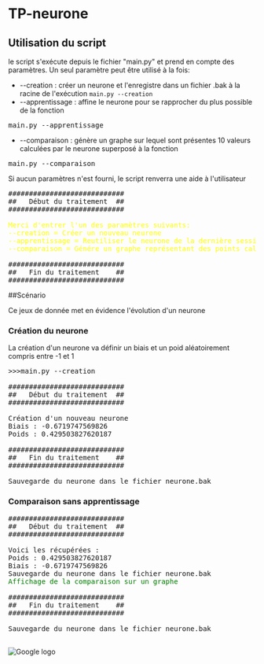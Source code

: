# TP-neurone
<p></p>

## Utilisation du script
le script s'exécute depuis le fichier "main.py" et prend en compte des paramètres. Un seul paramètre peut être utilisé à la fois:
- --creation : créer un neurone et l'enregistre dans un fichier .bak à la racine de l'exécution
 <code>main.py --creation</code>
- --apprentissage : affine le neurone pour se rapprocher du plus possible de la fonction
<pre>main.py --apprentissage</pre>
- --comparaison : génère un graphe sur lequel sont présentes 10 valeurs calculées par le neurone superposé à la fonction
<pre>main.py --comparaison</pre>

Si aucun paramètres n'est fourni, le script renverra une aide à l'utilisateur
<pre>############################
##   Début du traitement  ##
############################
    
<span style="color:yellow">Merci d'entrer l'un des paramètres suivants:
--creation = Créer un nouveau neurone
--apprentissage = Reutiliser le neurone de la dernière session afin de l'affiner
--comparaison = Génére un graphe représentant des points calculés par le neurone et la courbe de la fonction désirée</span>
    
############################
##   Fin du traitement    ##
############################</pre>
##Scénario
<p>Ce jeux de donnée met en évidence l'évolution d'un neurone</p>

### Création du neurone
La création d'un neurone va définir un biais et un poid aléatoirement compris entre -1 et 1 
<pre>>>>main.py --creation
    
############################
##   Début du traitement  ##
############################
    
Création d'un nouveau neurone
Biais : -0.6719747569826
Poids : 0.429503827620187
    
############################
##   Fin du traitement    ##
############################

Sauvegarde du neurone dans le fichier neurone.bak
</pre>

### Comparaison sans apprentissage
<pre>############################
##   Début du traitement  ##
############################
    
Voici les récupérées :
Poids : 0.429503827620187
Biais : -0.6719747569826
Sauvegarde du neurone dans le fichier neurone.bak
<span style="color:green">Affichage de la comparaison sur un graphe</span>
    
############################
##   Fin du traitement    ##
############################

Sauvegarde du neurone dans le fichier neurone.bak
 </pre>
 ![Google logo](https://www.google.fr/images/srpr/logo11w.png "google logo")
